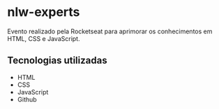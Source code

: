 # nlw-experts
Evento realizado pela Rocketseat para aprimorar os conhecimentos em HTML, CSS e JavaScript.

## Tecnologias utilizadas 

- HTML
- CSS
- JavaScript
- Github
